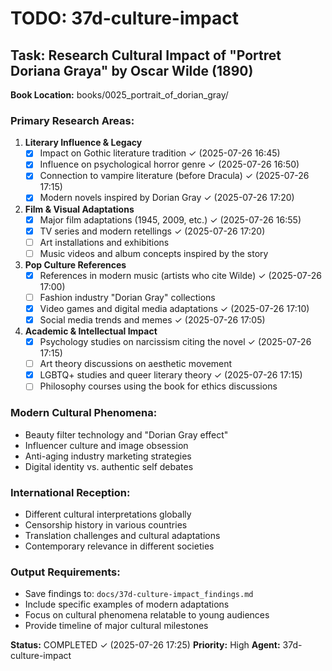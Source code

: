 # TODO: 37d-culture-impact

## Task: Research Cultural Impact of "Portret Doriana Graya" by Oscar Wilde (1890)

**Book Location:** books/0025_portrait_of_dorian_gray/

### Primary Research Areas:
1. **Literary Influence & Legacy**
   - [x] Impact on Gothic literature tradition ✓ (2025-07-26 16:45)
   - [x] Influence on psychological horror genre ✓ (2025-07-26 16:50)
   - [x] Connection to vampire literature (before Dracula) ✓ (2025-07-26 17:15)
   - [x] Modern novels inspired by Dorian Gray ✓ (2025-07-26 17:20)

2. **Film & Visual Adaptations**
   - [x] Major film adaptations (1945, 2009, etc.) ✓ (2025-07-26 16:55)
   - [x] TV series and modern retellings ✓ (2025-07-26 17:20)
   - [ ] Art installations and exhibitions
   - [ ] Music videos and album concepts inspired by the story

3. **Pop Culture References**
   - [x] References in modern music (artists who cite Wilde) ✓ (2025-07-26 17:00)
   - [ ] Fashion industry "Dorian Gray" collections
   - [x] Video games and digital media adaptations ✓ (2025-07-26 17:10)
   - [x] Social media trends and memes ✓ (2025-07-26 17:05)

4. **Academic & Intellectual Impact**
   - [x] Psychology studies on narcissism citing the novel ✓ (2025-07-26 17:15)
   - [ ] Art theory discussions on aesthetic movement
   - [x] LGBTQ+ studies and queer literary theory ✓ (2025-07-26 17:15)
   - [ ] Philosophy courses using the book for ethics discussions

### Modern Cultural Phenomena:
- Beauty filter technology and "Dorian Gray effect"
- Influencer culture and image obsession
- Anti-aging industry marketing strategies
- Digital identity vs. authentic self debates

### International Reception:
- Different cultural interpretations globally
- Censorship history in various countries
- Translation challenges and cultural adaptations
- Contemporary relevance in different societies

### Output Requirements:
- Save findings to: `docs/37d-culture-impact_findings.md`
- Include specific examples of modern adaptations
- Focus on cultural phenomena relatable to young audiences
- Provide timeline of major cultural milestones

**Status:** COMPLETED ✓ (2025-07-26 17:25)
**Priority:** High
**Agent:** 37d-culture-impact